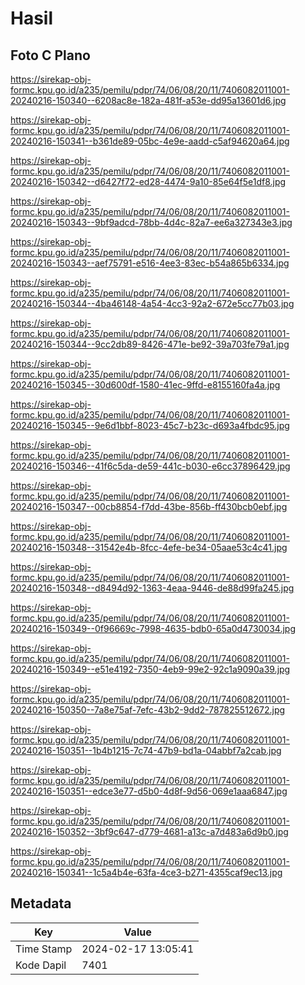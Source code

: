 # Hasil

## Foto C Plano

https://sirekap-obj-formc.kpu.go.id/a235/pemilu/pdpr/74/06/08/20/11/7406082011001-20240216-150340--6208ac8e-182a-481f-a53e-dd95a13601d6.jpg

https://sirekap-obj-formc.kpu.go.id/a235/pemilu/pdpr/74/06/08/20/11/7406082011001-20240216-150341--b361de89-05bc-4e9e-aadd-c5af94620a64.jpg

https://sirekap-obj-formc.kpu.go.id/a235/pemilu/pdpr/74/06/08/20/11/7406082011001-20240216-150342--d6427f72-ed28-4474-9a10-85e64f5e1df8.jpg

https://sirekap-obj-formc.kpu.go.id/a235/pemilu/pdpr/74/06/08/20/11/7406082011001-20240216-150343--9bf9adcd-78bb-4d4c-82a7-ee6a327343e3.jpg

https://sirekap-obj-formc.kpu.go.id/a235/pemilu/pdpr/74/06/08/20/11/7406082011001-20240216-150343--aef75791-e516-4ee3-83ec-b54a865b6334.jpg

https://sirekap-obj-formc.kpu.go.id/a235/pemilu/pdpr/74/06/08/20/11/7406082011001-20240216-150344--4ba46148-4a54-4cc3-92a2-672e5cc77b03.jpg

https://sirekap-obj-formc.kpu.go.id/a235/pemilu/pdpr/74/06/08/20/11/7406082011001-20240216-150344--9cc2db89-8426-471e-be92-39a703fe79a1.jpg

https://sirekap-obj-formc.kpu.go.id/a235/pemilu/pdpr/74/06/08/20/11/7406082011001-20240216-150345--30d600df-1580-41ec-9ffd-e8155160fa4a.jpg

https://sirekap-obj-formc.kpu.go.id/a235/pemilu/pdpr/74/06/08/20/11/7406082011001-20240216-150345--9e6d1bbf-8023-45c7-b23c-d693a4fbdc95.jpg

https://sirekap-obj-formc.kpu.go.id/a235/pemilu/pdpr/74/06/08/20/11/7406082011001-20240216-150346--41f6c5da-de59-441c-b030-e6cc37896429.jpg

https://sirekap-obj-formc.kpu.go.id/a235/pemilu/pdpr/74/06/08/20/11/7406082011001-20240216-150347--00cb8854-f7dd-43be-856b-ff430bcb0ebf.jpg

https://sirekap-obj-formc.kpu.go.id/a235/pemilu/pdpr/74/06/08/20/11/7406082011001-20240216-150348--31542e4b-8fcc-4efe-be34-05aae53c4c41.jpg

https://sirekap-obj-formc.kpu.go.id/a235/pemilu/pdpr/74/06/08/20/11/7406082011001-20240216-150348--d8494d92-1363-4eaa-9446-de88d99fa245.jpg

https://sirekap-obj-formc.kpu.go.id/a235/pemilu/pdpr/74/06/08/20/11/7406082011001-20240216-150349--0f96669c-7998-4635-bdb0-65a0d4730034.jpg

https://sirekap-obj-formc.kpu.go.id/a235/pemilu/pdpr/74/06/08/20/11/7406082011001-20240216-150349--e51e4192-7350-4eb9-99e2-92c1a9090a39.jpg

https://sirekap-obj-formc.kpu.go.id/a235/pemilu/pdpr/74/06/08/20/11/7406082011001-20240216-150350--7a8e75af-7efc-43b2-9dd2-787825512672.jpg

https://sirekap-obj-formc.kpu.go.id/a235/pemilu/pdpr/74/06/08/20/11/7406082011001-20240216-150351--1b4b1215-7c74-47b9-bd1a-04abbf7a2cab.jpg

https://sirekap-obj-formc.kpu.go.id/a235/pemilu/pdpr/74/06/08/20/11/7406082011001-20240216-150351--edce3e77-d5b0-4d8f-9d56-069e1aaa6847.jpg

https://sirekap-obj-formc.kpu.go.id/a235/pemilu/pdpr/74/06/08/20/11/7406082011001-20240216-150352--3bf9c647-d779-4681-a13c-a7d483a6d9b0.jpg

https://sirekap-obj-formc.kpu.go.id/a235/pemilu/pdpr/74/06/08/20/11/7406082011001-20240216-150341--1c5a4b4e-63fa-4ce3-b271-4355caf9ec13.jpg


## Metadata

| Key        | Value               |
| ---------- | ------------------- |
| Time Stamp | 2024-02-17 13:05:41 |
| Kode Dapil | 7401                |



